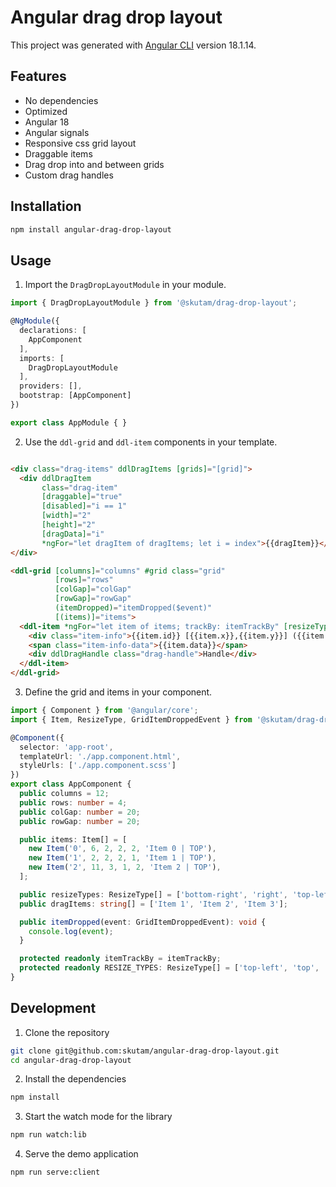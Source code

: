 # Angular drag drop layout

This project was generated with [Angular CLI](https://github.com/angular/angular-cli) version 18.1.14. 

## Features

- No dependencies
- Optimized
- Angular 18
- Angular signals
- Responsive css grid layout
- Draggable items
- Drag drop into and between grids
- Custom drag handles

## Installation

```bash
npm install angular-drag-drop-layout
```

## Usage

1. Import the `DragDropLayoutModule` in your module.

```typescript
import { DragDropLayoutModule } from '@skutam/drag-drop-layout';

@NgModule({
  declarations: [
    AppComponent
  ],
  imports: [
    DragDropLayoutModule
  ],
  providers: [],
  bootstrap: [AppComponent]
})

export class AppModule { }
```

2. Use the `ddl-grid` and `ddl-item` components in your template.

```html

<div class="drag-items" ddlDragItems [grids]="[grid]">
  <div ddlDragItem
       class="drag-item"
       [draggable]="true"
       [disabled]="i == 1"
       [width]="2"
       [height]="2"
       [dragData]="i"
       *ngFor="let dragItem of dragItems; let i = index">{{dragItem}}</div>
</div>

<ddl-grid [columns]="columns" #grid class="grid"
          [rows]="rows"
          [colGap]="colGap"
          [rowGap]="rowGap"
          (itemDropped)="itemDropped($event)"
          [(items)]="items">
  <ddl-item *ngFor="let item of items; trackBy: itemTrackBy" [resizeTypes]="resizeTypes">
    <div class="item-info">{{item.id}} [{{item.x}},{{item.y}}] ({{item.width}},{{item.height}})</div>
    <span class="item-info-data">{{item.data}}</span>
    <div ddlDragHandle class="drag-handle">Handle</div>
  </ddl-item>
</ddl-grid>
```

3. Define the grid and items in your component.

```typescript
import { Component } from '@angular/core';
import { Item, ResizeType, GridItemDroppedEvent } from '@skutam/drag-drop-layout';

@Component({
  selector: 'app-root',
  templateUrl: './app.component.html',
  styleUrls: ['./app.component.scss']
})
export class AppComponent {
  public columns = 12;
  public rows: number = 4;
  public colGap: number = 20;
  public rowGap: number = 20;

  public items: Item[] = [
    new Item('0', 6, 2, 2, 2, 'Item 0 | TOP'),
    new Item('1', 2, 2, 2, 1, 'Item 1 | TOP'),
    new Item('2', 11, 3, 1, 2, 'Item 2 | TOP'),
  ];

  public resizeTypes: ResizeType[] = ['bottom-right', 'right', 'top-left', 'left', 'bottom-left', 'top', 'bottom', 'top-right'];
  public dragItems: string[] = ['Item 1', 'Item 2', 'Item 3'];

  public itemDropped(event: GridItemDroppedEvent): void {
    console.log(event);
  }

  protected readonly itemTrackBy = itemTrackBy;
  protected readonly RESIZE_TYPES: ResizeType[] = ['top-left', 'top', 'top-right', 'right', 'bottom-right', 'bottom', 'bottom-left', 'left'];
}
```

## Development

1. Clone the repository

```bash
git clone git@github.com:skutam/angular-drag-drop-layout.git
cd angular-drag-drop-layout
```

2. Install the dependencies

```bash
npm install
```

3. Start the watch mode for the library

```bash
npm run watch:lib
```

4. Serve the demo application

```bash
npm run serve:client
```
